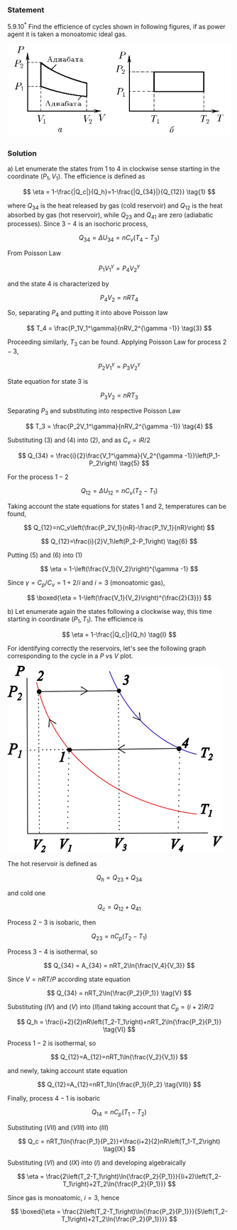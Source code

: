 ###  Statement

$5.9.10^*$ Find the efficience of cycles shown in following figures, if as power agent it is taken a monoatomic ideal gas.

![ For problem 5.9.10 |1007x419, 59%](../../img/5.9.10/statement.png)

### Solution

a) Let enumerate the states from 1 to 4 in clockwise sense starting in the coordinate $(P_1,V_1)$. The efficience is defined as

$$
\eta = 1-\frac{|Q_c|}{Q_h}=1-\frac{|Q_{34}|}{Q_{12}} \tag{1}
$$

where $Q_{34}$ is the heat released by gas (cold reservoir) and $Q_{12}$ is the heat absorbed by gas (hot reservoir), while $Q_{23}$ and $Q_{41}$ are zero (adiabatic processes). Since $3-4$ is an isochoric process,

$$
Q_{34}=\Delta U_{34} = nC_v\left(T_4-T_3\right) \tag{2}
$$

From Poisson Law

$$
P_1V_1^\gamma = P_4V_2^\gamma
$$

and the state 4 is characterized by

$$
P_4V_2=nRT_4
$$

So, separating $P_4$ and putting it into above Poisson law

$$
T_4 = \frac{P_1V_1^\gamma}{nRV_2^{\gamma -1}} \tag{3}
$$

Proceeding similarly, $T_3$ can be found. Applying Poisson Law for process $2-3$,

$$
P_2V_1^\gamma =P_3V_2^\gamma
$$

State equation for state 3 is

$$
P_3V_2=nRT_3
$$

Separating $P_3$ and substituting into respective Poisson Law

$$
T_3 = \frac{P_2V_1^\gamma}{nRV_2^{\gamma -1}} \tag{4}
$$

Substituting $(3)$ and $(4)$ into $(2)$, and as $C_v=iR/2$

$$
Q_{34} = \frac{i}{2}\frac{V_1^\gamma}{V_2^{\gamma -1}}\left(P_1-P_2\right) \tag{5}
$$

For the process $1-2$

$$
Q_{12}=\Delta U_{12} = nC_v\left(T_2-T_1\right)
$$

Taking account the state equations for states 1 and 2, temperatures can be found,

$$
Q_{12}=nC_v\left(\frac{P_2V_1}{nR}-\frac{P_1V_1}{nR}\right)
$$

$$
Q_{12}=\frac{i}{2}V_1\left(P_2-P_1\right) \tag{6}
$$

Putting $(5)$ and $(6)$ into $(1)$

$$
\eta = 1-\left(\frac{V_1}{V_2}\right)^{\gamma -1}
$$

Since $\gamma =C_p/C_v=1+2/i$ and $i=3$ (monoatomic gas),

$$
\boxed{\eta = 1-\left(\frac{V_1}{V_2}\right)^{\frac{2}{3}}}
$$

b) Let enumerate again the states following a clockwise way, this time starting in coordinate $(P_1,T_1)$. The efficience is

$$
\eta = 1-\frac{|Q_c|}{Q_h} \tag{I}
$$

For identifying correctly the reservoirs, let's see the following graph corresponding to the cycle in a $P$ vs $V$ plot.

![ $P$ vs $V$ plot |485x420, 51%](../../img/5.9.10/PVb.png)

The hot reservoir is defined as

$$
Q_h = Q_{23} + Q_{34} \tag{II}
$$

and cold one

$$
Q_c = Q_{12} + Q_{41} \tag{III}
$$

Process $2-3$ is isobaric, then

$$
Q_{23}=nC_p\left(T_2-T_1\right) \tag{IV}
$$

Process $3-4$ is isothermal, so

$$
Q_{34} = A_{34} = nRT_2\ln{\frac{V_4}{V_3}}
$$

Since $V=nRT/P$ according state equation

$$
Q_{34} = nRT_2\ln{\frac{P_2}{P_1}} \tag{V}
$$

Substituting $(IV)$ and $(V)$ into $(II)$and taking account that $C_p=(i+2)R/2$

$$
Q_h = \frac{i+2}{2}nR\left(T_2-T_1\right)+nRT_2\ln{\frac{P_2}{P_1}} \tag{VI}
$$

Process $1-2$ is isothermal, so

$$
Q_{12}=A_{12}=nRT_1\ln{\frac{V_2}{V_1}}
$$

and newly, taking account state equation

$$
Q_{12}=A_{12}=nRT_1\ln{\frac{P_1}{P_2} \tag{VII}}
$$

Finally, process $4-1$ is isobaric

$$
Q_{14} = nC_p\left(T_1-T_2\right) \tag{VIII}
$$

Substituting $(VII)$ and $(VIII)$ into $(III)$

$$
Q_c = nRT_1\ln{\frac{P_1}{P_2}}+\frac{i+2}{2}nR\left(T_1-T_2\right) \tag{IX}
$$

Substituting $(VI)$ and $(IX)$ into $(I)$ and developing algebraically

$$
\eta = \frac{2\left(T_2-T_1\right)\ln{\frac{P_2}{P_1}}}{(i+2)\left(T_2-T_1\right)+2T_2\ln{\frac{P_2}{P_1}}}
$$

Since gas is monoatomic, $i = 3$, hence

$$
\boxed{\eta = \frac{2\left(T_2-T_1\right)\ln{\frac{P_2}{P_1}}}{5\left(T_2-T_1\right)+2T_2\ln{\frac{P_2}{P_1}}}}
$$